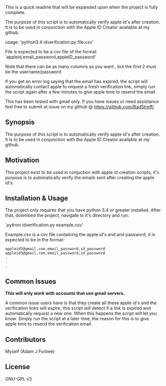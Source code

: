 This is a quick readme that will be expanded upon when the project is
fully complete.

The purpose of this script is to automatically verify apple id's after
creation. It is to be used in conjunction with the Apple ID Creator
available at my github.


usage:
    'python3.4 idverification.py file.csv'
    
File is expected to be a csv file of the format:
'appleid,email_password,appleID_password'

Note that there can be as many columns as you want , but the first 2
must be the username/password

If you get an error log saying that the email has expired, the script will
automatically contact apple to request a fresh verification link, simply run
the script again after a few minutes to give apple time to resend the email.

This has been tested with gmail only. If you have issues or need assistance
feel free to submit at issue on my github @ https://github.com/BadStreff/

## Synopsis

The purpose of this script is to automatically verify apple id's after
creation. It is to be used in conjunction with the Apple ID Creator
available at my github.

## Motivation

This project exist to be used in conjuction with apple id creation scripts,
it's purpose is to automatically verify the emails sent after creating the
apple id's.

## Installation & Usage

The project only requires that you have python 3.4 or greater installed.
After that, downloed the project, navigate to it's directory and run:

`python idverification.py example.csv'

Example.csv is a csv file containing the apple id's and and password, it is
expected to be in the format:
```appleid1@gmail.com,email_password,id_password
appleid2@gmail.com,email_password,id_password
appleid3@gmail.com,email_password,id_password
.
.
.
```

## Common Issues

**This will only work with accounts that use gmail servers.**

A common issue users have is that they create all these apple id's and the
verification links will expire, this script will detect if a link is expired
and automatically request a new one. When this happens the script will let you
know. Simply run the script at a later time, the reason for this is to give apple
time to resend the verification email.

## Contributors

Myself (Adam J Furbee)

## License

GNU-GPL v3